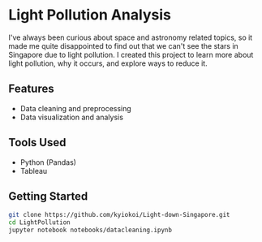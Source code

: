 # Light Pollution Analysis

I've always been curious about space and astronomy related topics, so it made me quite disappointed to find out that we can't see the stars in Singapore due to light pollution. I created this project to learn more about light pollution, why it occurs, and explore ways to reduce it.

## Features 
- Data cleaning and preprocessing
- Data visualization and analysis

## Tools Used
- Python (Pandas)
- Tableau

## Getting Started

```bash
git clone https://github.com/kyiokoi/Light-down-Singapore.git
cd LightPollution
jupyter notebook notebooks/datacleaning.ipynb
